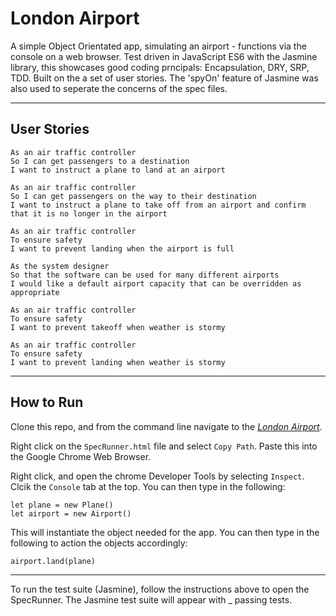 # London Airport

A simple Object Orientated app, simulating an airport - functions via the console on a web browser. Test driven in JavaScript ES6 with the Jasmine library, this showcases good coding prncipals: Encapsulation, DRY, SRP, TDD. Built on the a set of user stories. The 'spyOn' feature of Jasmine was also used to seperate the concerns of the spec files.

---

## User Stories

```
As an air traffic controller
So I can get passengers to a destination
I want to instruct a plane to land at an airport

As an air traffic controller
So I can get passengers on the way to their destination
I want to instruct a plane to take off from an airport and confirm that it is no longer in the airport

As an air traffic controller
To ensure safety
I want to prevent landing when the airport is full

As the system designer
So that the software can be used for many different airports
I would like a default airport capacity that can be overridden as appropriate

As an air traffic controller
To ensure safety
I want to prevent takeoff when weather is stormy

As an air traffic controller
To ensure safety
I want to prevent landing when weather is stormy
```

---

## How to Run

Clone this repo, and from the command line navigate to the [_London Airport_](london_airport).

Right click on the `SpecRunner.html` file and select `Copy Path`. Paste this into the Google Chrome Web Browser.

Right click, and open the chrome Developer Tools by selecting `Inspect`. Clcik the `Console` tab at the top. You can then type in the following:

```
let plane = new Plane()
let airport = new Airport()

```

This will instantiate the object needed for the app. You can then type in the following to action the objects accordingly:

```
airport.land(plane)
```

---

To run the test suite (Jasmine), follow the instructions above to open the SpecRunner. The Jasmine test suite will appear with \_ passing tests.
